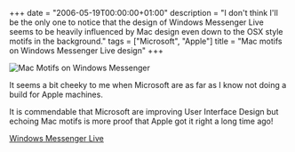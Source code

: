 +++
date = "2006-05-19T00:00:00+01:00"
description = "I don't think I'll be the only one to notice that the design of Windows Messenger Live seems to be heavily influenced by Mac design even down to the OSX style motifs in the background."
tags = ["Microsoft", "Apple"]
title = "Mac motifs on Windows Messenger Live design"
+++

![Mac Motifs on Windows Messenger][1]

It seems a bit cheeky to me when Microsoft are as far as I know not doing a
build for Apple machines.

It is commendable that Microsoft are improving User Interface Design but echoing
Mac motifs is more proof that Apple got it right a long time ago!

[Windows Messenger Live][2]

[1]: /images/articles/mac.png
[2]: http://windows.microsoft.com/en-us/messenger/home
